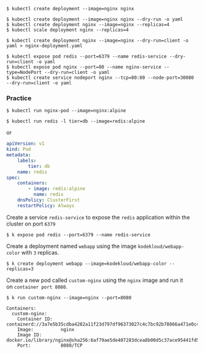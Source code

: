 
```
$ kubectl create deployment --image=nginx nginx
```

```
$ kubectl create deployment --image=nginx nginx --dry-run -o yaml
$ kubectl create deployment nginx --image=nginx --replicas=4
$ kubectl scale deployment nginx --replicas=4

$ kubectl create deployment nginx --image=nginx --dry-run=client -o yaml > nginx-deployment.yaml
```

```
$ kubectl expose pod redis --port=6379 --name redis-service --dry-run=client -o yaml
$ kubectl expose pod nginx --port=80 --name nginx-service --type=NodePort --dry-run=client -o yaml
$ kubectl create service nodeport nginx --tcp=80:80 --node-port=30080 --dry-run=client -o yaml
```


### Practice



```
$ kubectl run nginx-pod --image=nginx:alpine
```


```
$ kubectl run redis -l tier=db --image=redis:alpine
```

or

```yml
apiVersion: v1
kind: Pod
metadata:
	labels:
		tier: db 
	name: redis 
spec: 
	containers:
		- image: redis:alpine
		  name: redis
	dnsPolicy: ClusterFirst
	restartPolicy: Always
```


Create a service `redis-service` to expose the `redis` application within the cluster on port `6379`

```
$ k expose pod redis --port=6379 --name redis-service
```

Create a deployment named `webapp` using the image `kodekloud/webapp-color` with `3` replicas.

```
$ k create deployment webapp --image=kodekloud/webapp-color --replicas=3
```

Create a new pod called `custom-nginx` using the `nginx` image and run it on `container port 8080`.

```
$ k run custom-nginx --image=nginx --port=8080
```

```
Containers:
  custom-nginx:
    Container ID:   containerd://3a7e5b35cdba4282a11f23d797df96373027c4c7bc92b78866a471e0c438268e
    Image:          nginx
    Image ID:       docker.io/library/nginx@sha256:6af79ae5de407283dcea8b00d5c37ace95441fd58a8b1d2aa1ed93f5511bb18c
    Port:           8080/TCP
```